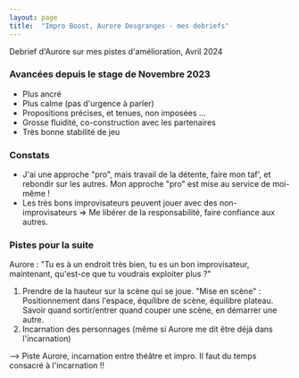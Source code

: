 ```yaml
---
layout: page
title:  "Impro Boost, Aurore Desgranges - mes debriefs"
---
```


Debrief d'Aurore sur mes pistes d'amélioration, Avril 2024

### Avancées depuis le stage de Novembre 2023
- Plus ancré
- Plus calme (pas d'urgence à parler)
- Propositions précises, et tenues, non imposées ...
- Grosse fluidité, co-construction avec les partenaires
- Très bonne stabilité de jeu

### Constats
- J'ai une approche "pro", mais travail de la détente, faire mon taf', et rebondir sur les autres. Mon approche "pro" est mise au service de moi-même !
- Les très bons improvisateurs peuvent jouer avec des non-improvisateurs => Me libérer de la responsabilité, faire confiance aux autres.

### Pistes pour la suite
Aurore : "Tu es à un endroit très bien, tu es un bon improvisateur, maintenant, qu'est-ce que tu voudrais exploiter plus ?"

1. Prendre de la hauteur sur la scène qui se joue. "Mise en scène" : Positionnement dans l'espace, équilibre de scène, équilibre plateau. Savoir quand sortir/entrer quand couper une scène, en démarrer une autre.
2. Incarnation des personnages (même si Aurore me dit être déjà dans l'incarnation)

--> Piste Aurore, incarnation entre théâtre et impro. Il faut du temps consacré à l'incarnation !!

